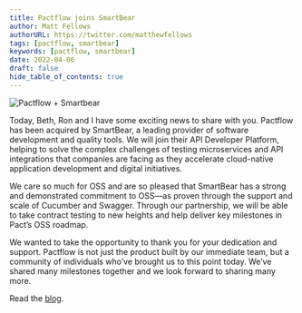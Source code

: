 ```yaml
---
title: Pactflow joins SmartBear
author: Matt Fellows
authorURL: https://twitter.com/matthewfellows
tags: [pactflow, smartbear]
keywords: [pactflow, smartbear]
date: 2022-04-06
draft: false
hide_table_of_contents: true
---
```


![Pactflow + Smartbear](/img/pactflow-smartbear.png)

Today, Beth, Ron and I have some exciting news to share with you. Pactflow has been acquired by SmartBear, a leading provider of software development and quality tools. We will join their API Developer Platform, helping to solve the complex challenges of testing microservices and API integrations that companies are facing as they accelerate cloud-native application development and digital initiatives.

We care so much for OSS and are so pleased that SmartBear has a strong and demonstrated commitment to OSS—as proven through the support and scale of Cucumber and Swagger. Through our partnership, we will be able to take contract testing to new heights and help deliver key milestones in Pact’s OSS roadmap.

We wanted to take the opportunity to thank you for your dedication and support. Pactflow is not just the product built by our immediate team, but a community of individuals who’ve brought us to this point today. We’ve shared many milestones together and we look forward to sharing many more.

Read the [blog](https://pactflow.io/blog/pactflow-joins-the-smartbear-family/).
